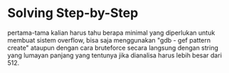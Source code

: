 # Solving Step-by-Step

pertama-tama kalian harus tahu berapa minimal yang diperlukan untuk membuat sistem overflow, bisa saja menggunakan "gdb - gef pattern create" ataupun dengan cara bruteforce secara langsung dengan string yang lumayan panjang yang tentunya jika dianalisa harus lebih besar dari 512.